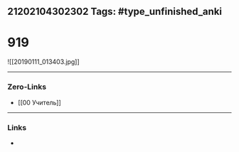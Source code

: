 21202104302302
Tags: #type_unfinished_anki 
---
# 919

![[20190111_013403.jpg]]

---
### Zero-Links
- [[00 Учитель]]
---
### Links
-